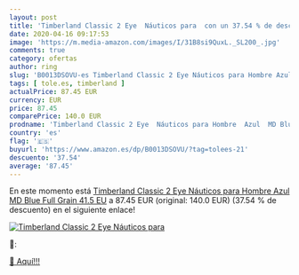 ```yaml
---
layout: post
title: 'Timberland Classic 2 Eye  Náuticos para  con un 37.54 % de descuento'
date: 2020-04-16 09:17:53
image: 'https://m.media-amazon.com/images/I/31B8si9QuxL._SL200_.jpg'
comments: true
category: ofertas
author: ring
slug: 'B0013DSOVU-es Timberland Classic 2 Eye Náuticos para Hombre Azul MD Blue...'
tags: [ tole.es, timberland ]
actualPrice: 87.45 EUR
currency: EUR
price: 87.45
comparePrice: 140.0 EUR
prodname: 'Timberland Classic 2 Eye  Náuticos para Hombre  Azul  MD Blue Full Grain   41.5 EU'
country: 'es'
flag: '🇪🇸'
buyurl: 'https://www.amazon.es/dp/B0013DSOVU/?tag=tolees-21'
descuento: '37.54'
average: '87.45'
---
```


En este momento está [Timberland Classic 2 Eye  Náuticos para Hombre  Azul  MD Blue Full Grain   41.5 EU](https://www.amazon.es/dp/B0013DSOVU/?tag=tolees-21) a 87.45 EUR (original: 140.0 EUR) (37.54 %  de descuento) en el siguiente enlace!

[![Timberland Classic 2 Eye  Náuticos para ](https://m.media-amazon.com/images/I/31B8si9QuxL._SL200_.jpg)](https://www.amazon.es/dp/B0013DSOVU/?tag=tolees-21)

🔎:


[🛒 Aquí!!!](https://www.amazon.es/dp/B0013DSOVU/?tag=tolees-21)
